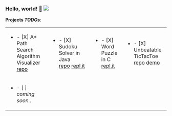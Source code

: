 ### Hello, world! 👋 ![](https://www.codewars.com/users/grrlic/badges/micro)

<!--
**grrlic/grrlic** is a ✨ _special_ ✨ repository because its `README.md` (this file) appears on your GitHub profile.

Here are some ideas to get you started:

- 🔭 I’m currently working on ...
- 🌱 I’m currently learning ...
- 👯 I’m looking to collaborate on ...
- 🤔 I’m looking for help with ...
- 💬 Ask me about ...
- 📫 How to reach me: ...
- 😄 Pronouns: ...
- ⚡ Fun fact: ...
-->

**Projects _TODOs_**:

<table>
<tbody>
	<tr>
		<td><ul><li>- [X] A* Path Search Algorithm Visualizer</li> <a href="https://github.com/grrlic/astar-pypathfinder" title="Implemented in Python with Pygame">repo</a></td>
		<td><ul><li>- [X] Sudoku Solver in Java</li> <a href="https://github.com/grrlic/sudoku-solver" title="Implemented with Backtracking algorithm">repo</a>&nbsp;<a href="https://replit.com/@grrlic/sudoku-solver#README.md" title="Play around at repl.it">repl.it</a></td>
		<td><ul><li>- [X] Word Puzzle in C</li> <a href="https://replit.com/@grrlic/WordPuzzleGame#README.md" title="Try on Repl.it playground">repl.it</a></td>
		<td><ul><li>- [X] Unbeatable TicTacToe</li> <a href="https://github.com/grrlic/tictactoe" title="Minimax with Alpha-beta prune">repo</a>&nbsp;<a href="https://grrlic.github.io/tictactoe/" title="Play with AI">demo</a></td>
	</tr>
	<tr>
		<td><ul><li>- [ ] <i>coming soon..</i></li></td>
	</tr>
</tbody>
</table>
